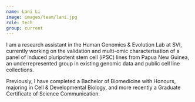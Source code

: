 ```yaml
---
name: Lani Li
image: images/team/lani.jpg
role: tech
group: current
---
```

I am a research assistant in the Human Genomics & Evolution Lab at SVI, currently working on the validation and multi-omic characterisation of a panel of induced pluripotent stem cell (iPSC) lines from Papua New Guinea, an underrepresented group in existing genomic data and public cell line collections. 

Previously, I have completed a Bachelor of Biomedicine with Honours, majoring in Cell & Developmental Biology, and more recently a Graduate Certificate of Science Communication. 
